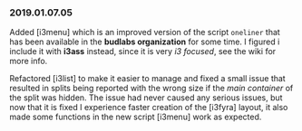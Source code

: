 ### 2019.01.07.05

Added [i3menu] which is an improved version of the script `oneliner` that has been available in the **budlabs organization** for some time. I figured i include it with **i3ass** instead, since it is very *i3 focused*, see the wiki for more info.  

Refactored [i3list] to make it easier to manage and fixed a small issue that resulted in splits being reported with the wrong size if the *main container* of the split was hidden. The issue had never caused any serious issues, but now that it is fixed I experience faster creation of the [i3fyra] layout, it also made some functions in the new script [i3menu] work as expected.
